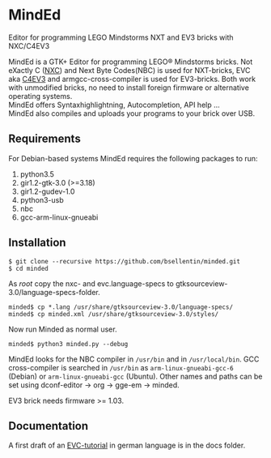 # MindEd
Editor for programming LEGO Mindstorms NXT and EV3 bricks with NXC/C4EV3

MindEd is a GTK+ Editor for programming LEGO:registered: Mindstorms bricks.
Not eXactly C ([NXC](http://bricxcc.sourceforge.net)) and Next Byte Codes(NBC)
is used for NXT-bricks, EVC aka [C4EV3](https://github.com/c4ev3) and
armgcc-cross-compiler is used for EV3-bricks. Both work with unmodified bricks,
no need to install foreign firmware or alternative operating systems.  
MindEd offers Syntaxhighlightning, Autocompletion, API help ...  
MindEd also compiles and uploads your programs to your brick over USB.

## Requirements

For Debian-based systems MindEd requires the following packages to run:

1. python3.5
1. gir1.2-gtk-3.0 (>=3.18)
1. gir1.2-gudev-1.0
1. python3-usb
1. nbc
1. gcc-arm-linux-gnueabi

## Installation

    $ git clone --recursive https://github.com/bsellentin/minded.git
    $ cd minded

As *root* copy the nxc- and evc.language-specs to gtksourceview-3.0/language-specs-folder.

    minded$ cp *.lang /usr/share/gtksourceview-3.0/language-specs/
    minded$ cp minded.xml /usr/share/gtksourceview-3.0/styles/

Now run Minded as normal user.

    minded$ python3 minded.py --debug


MindEd looks for the NBC compiler in `/usr/bin` and in `/usr/local/bin`. GCC cross-compiler is searched
in `/usr/bin` as `arm-linux-gnueabi-gcc-6` (Debian) or `arm-linux-gnueabi-gcc` (Ubuntu). Other
names and paths can be set using dconf-editor -> org -> gge-em -> minded.

EV3 brick needs firmware >= 1.03.

## Documentation

A first draft of an [EVC-tutorial](docs/evc_tutorial.md) in german language is in the docs folder.
